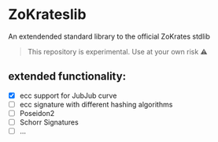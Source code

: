 # ZoKrateslib
An extendended standard library to the official ZoKrates stdlib

> This repository is experimental. Use at your own risk ⚠

## extended functionality:
- [x] ecc support for JubJub curve
- [ ] ecc signature with different hashing algorithms
- [ ] Poseidon2
- [ ] Schorr Signatures 
- [ ] ...
